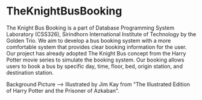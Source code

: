 # TheKnightBusBooking
The Knight Bus Booking is a part of Database Programming System Laboratory (CSS326), Sirindhorn International Institute of Technology by the Golden Trio. We aim to develop a bus booking system with a more comfortable system that provides clear booking information for the user.
Our project has already adopted The Knight Bus concept from the Harry Potter movie series to simulate the booking system. Our booking allows users to book a bus by specific day, time, floor, bed, origin station, and destination station. 

Background Picture --> Illustrated by Jim Kay from "The Illustrated Edition of Harry Potter and the Prisoner of Azkaban".
